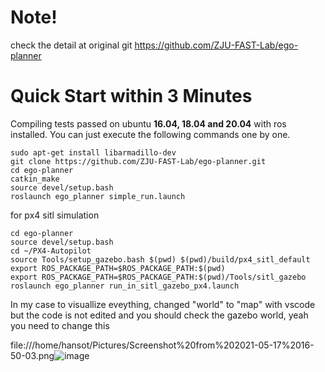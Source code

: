 
# Note!
check the detail at original git https://github.com/ZJU-FAST-Lab/ego-planner


# Quick Start within 3 Minutes 
Compiling tests passed on ubuntu **16.04, 18.04 and 20.04** with ros installed.
You can just execute the following commands one by one.
```
sudo apt-get install libarmadillo-dev
git clone https://github.com/ZJU-FAST-Lab/ego-planner.git
cd ego-planner
catkin_make
source devel/setup.bash
roslaunch ego_planner simple_run.launch
```

for px4 sitl simulation   
   
```   
cd ego-planner
source devel/setup.bash
cd ~/PX4-Autopilot
source Tools/setup_gazebo.bash $(pwd) $(pwd)/build/px4_sitl_default
export ROS_PACKAGE_PATH=$ROS_PACKAGE_PATH:$(pwd)
export ROS_PACKAGE_PATH=$ROS_PACKAGE_PATH:$(pwd)/Tools/sitl_gazebo
roslaunch ego_planner run_in_sitl_gazebo_px4.launch
```

In my case to visuallize eveything, changed "world" to "map" with vscode
but the code is not edited
and you should check the gazebo world, yeah you need to change this

file:///home/hansot/Pictures/Screenshot%20from%202021-05-17%2016-50-03.png![image](https://user-images.githubusercontent.com/72853382/118452515-31b29600-b731-11eb-9709-8e2128821d4d.png)



